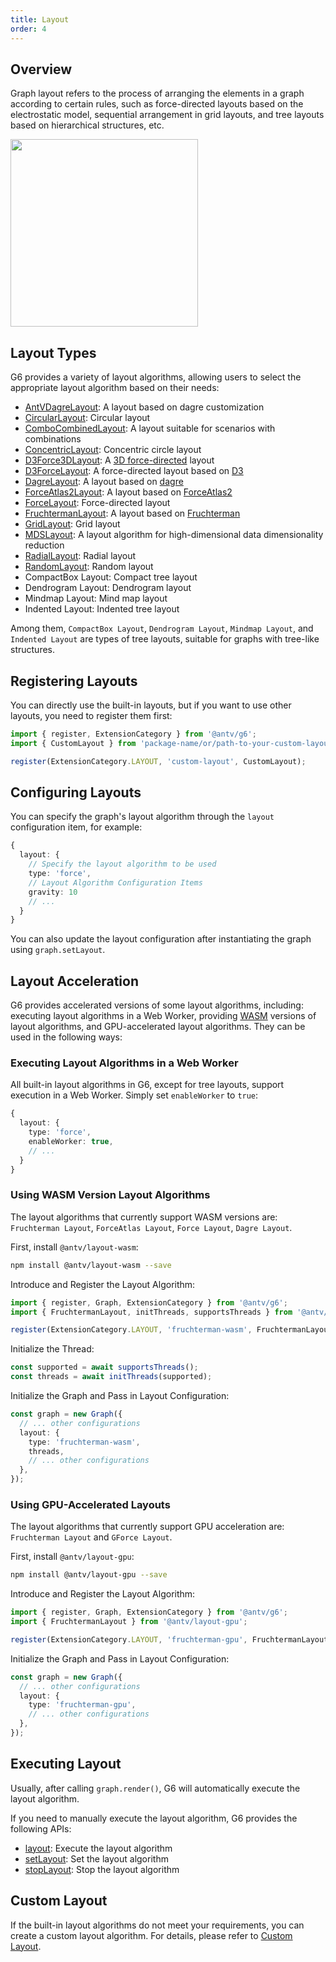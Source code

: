 ```yaml
---
title: Layout
order: 4
---
```


## Overview

Graph layout refers to the process of arranging the elements in a graph according to certain rules, such as force-directed layouts based on the electrostatic model, sequential arrangement in grid layouts, and tree layouts based on hierarchical structures, etc.

<image width="300" src="https://mdn.alipayobjects.com/huamei_qa8qxu/afts/img/A*WIhlToluHaEAAAAAAAAAAAAADmJ7AQ/original" />

## Layout Types

G6 provides a variety of layout algorithms, allowing users to select the appropriate layout algorithm based on their needs:

<!-- TODO to be verified if the links are correct -->

- [AntVDagreLayout](/api/layouts/antv-dagre-layout): A layout based on dagre customization
- [CircularLayout](/api/layouts/circular-layout): Circular layout
- [ComboCombinedLayout](/api/layouts/combo-combined-layout): A layout suitable for scenarios with combinations
- [ConcentricLayout](/api/layouts/concentric-layout): Concentric circle layout
- [D3Force3DLayout](/api/layouts/d3-force-3-d-layout): A [3D force-directed](https://github.com/vasturiano/d3-force-3d) layout
- [D3ForceLayout](/api/layouts/d3-force-layout): A force-directed layout based on [D3](https://d3js.org/d3-force)
- [DagreLayout](/api/layouts/dagre-layout): A layout based on [dagre](https://github.com/dagrejs/dagre)
- [ForceAtlas2Layout](/api/layouts/force-atlas2-layout): A layout based on [ForceAtlas2](https://journals.plos.org/plosone/article?id=10.1371/journal.pone.0098679)
- [ForceLayout](/api/layouts/force-layout): Force-directed layout
- [FruchtermanLayout](/api/layouts/fruchterman-layout): A layout based on [Fruchterman](https://www.sciencedirect.com/topics/computer-science/reingold-layout)
- [GridLayout](/api/layouts/grid-layout): Grid layout
- [MDSLayout](/api/layouts/mds-layout): A layout algorithm for high-dimensional data dimensionality reduction
- [RadialLayout](/api/layouts/radial-layout): Radial layout
- [RandomLayout](/api/layouts/random-layout): Random layout
- CompactBox Layout: Compact tree layout
- Dendrogram Layout: Dendrogram layout
- Mindmap Layout: Mind map layout
- Indented Layout: Indented tree layout

Among them, `CompactBox Layout`, `Dendrogram Layout`, `Mindmap Layout`, and `Indented Layout` are types of tree layouts, suitable for graphs with tree-like structures.

## Registering Layouts

You can directly use the built-in layouts, but if you want to use other layouts, you need to register them first:

```typescript
import { register, ExtensionCategory } from '@antv/g6';
import { CustomLayout } from 'package-name/or/path-to-your-custom-layout';

register(ExtensionCategory.LAYOUT, 'custom-layout', CustomLayout);
```

## Configuring Layouts

You can specify the graph's layout algorithm through the `layout` configuration item, for example:

```typescript
{
  layout: {
    // Specify the layout algorithm to be used
    type: 'force',
    // Layout Algorithm Configuration Items
    gravity: 10
    // ...
  }
}
```

You can also update the layout configuration after instantiating the graph using `graph.setLayout`.

## Layout Acceleration

G6 provides accelerated versions of some layout algorithms, including: executing layout algorithms in a Web Worker, providing [WASM](https://webassembly.org/) versions of layout algorithms, and GPU-accelerated layout algorithms. They can be used in the following ways:

### Executing Layout Algorithms in a Web Worker

All built-in layout algorithms in G6, except for tree layouts, support execution in a Web Worker. Simply set `enableWorker` to `true`:

```typescript
{
  layout: {
    type: 'force',
    enableWorker: true,
    // ...
  }
}
```

### Using WASM Version Layout Algorithms

The layout algorithms that currently support WASM versions are: `Fruchterman Layout`, `ForceAtlas Layout`, `Force Layout`, `Dagre Layout`.

First, install `@antv/layout-wasm`:

```bash
npm install @antv/layout-wasm --save
```

Introduce and Register the Layout Algorithm:

```typescript
import { register, Graph, ExtensionCategory } from '@antv/g6';
import { FruchtermanLayout, initThreads, supportsThreads } from '@antv/layout-wasm';

register(ExtensionCategory.LAYOUT, 'fruchterman-wasm', FruchtermanLayout);
```

Initialize the Thread:

```typescript
const supported = await supportsThreads();
const threads = await initThreads(supported);
```

Initialize the Graph and Pass in Layout Configuration:

```typescript
const graph = new Graph({
  // ... other configurations
  layout: {
    type: 'fruchterman-wasm',
    threads,
    // ... other configurations
  },
});
```

### Using GPU-Accelerated Layouts

The layout algorithms that currently support GPU acceleration are: `Fruchterman Layout` and `GForce Layout`.

First, install `@antv/layout-gpu`:

```bash
npm install @antv/layout-gpu --save
```

Introduce and Register the Layout Algorithm:

```typescript
import { register, Graph, ExtensionCategory } from '@antv/g6';
import { FruchtermanLayout } from '@antv/layout-gpu';

register(ExtensionCategory.LAYOUT, 'fruchterman-gpu', FruchtermanLayout);
```

Initialize the Graph and Pass in Layout Configuration:

```typescript
const graph = new Graph({
  // ... other configurations
  layout: {
    type: 'fruchterman-gpu',
    // ... other configurations
  },
});
```

## Executing Layout

Usually, after calling `graph.render()`, G6 will automatically execute the layout algorithm.

If you need to manually execute the layout algorithm, G6 provides the following APIs:

- [layout](/api/graph/method#layout): Execute the layout algorithm
- [setLayout](/api/graph/method#setLayout): Set the layout algorithm
- [stopLayout](/api/graph/method#stopLayout): Stop the layout algorithm

## Custom Layout

If the built-in layout algorithms do not meet your requirements, you can create a custom layout algorithm. For details, please refer to [Custom Layout](/manual/custom-extension/layout).
